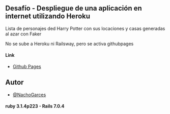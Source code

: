 
## Desafío - Despliegue de una aplicación en internet utilizando Heroku


Lista de personajes ded Harry Potter con sus locaciones y casas generadas al azar con Faker

No se sube a Heroku ni Railsway, pero se activa githubpages


#### Link

- [Github Pages](https://nachogarces.github.io/pasosror/)
## Autor

- [@NachoGarces](https://github.com/NachoGarces)


#### ruby 3.1.4p223        -        Rails 7.0.4
